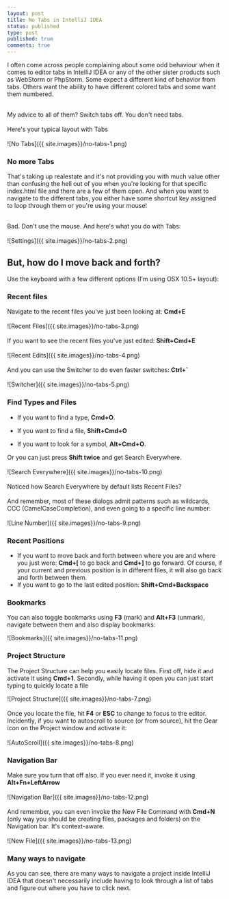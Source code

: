 ```yaml
---
layout: post
title: No Tabs in IntelliJ IDEA
status: published
type: post
published: true
comments: true
---
```


I often come across people complaining about some odd behaviour when it comes to editor tabs in IntelliJ IDEA or any of the other sister products such as WebStorm or PhpStorm. Some expect
a different kind of behavior from tabs. Others want the ability to have different colored tabs and some want them numbered. 

<br/>
My advice to all of them? Switch tabs off.
You don't need tabs. 
<br/><br/>
Here's your typical layout with Tabs
<br/><br/>
![No Tabs]({{ site.images}}/no-tabs-1.png)

### No more Tabs

That's taking up realestate and it's not providing you with much value other than confusing the hell out of you when you're looking for that specific index.html file and there
are a few of them open. And when you want to navigate to the different tabs, you either have some shortcut key assigned to loop through them or you're using your mouse! 

<br/>
Bad. Don't use the mouse. And here's what you do with Tabs:
<br/><br/>
![Settings]({{ site.images}}/no-tabs-2.png)

## But, how do I move back and forth?

Use the keyboard with a few different options (I'm using OSX 10.5+ layout):

### Recent files

Navigate to the recent files you've just been looking at: **Cmd+E**
<br/><br/>
![Recent Files]({{ site.images}}/no-tabs-3.png)
<br/><br/>
If you want to see the recent files you've just edited: **Shift+Cmd+E**
<br/><br/>
![Recent Edits]({{ site.images}}/no-tabs-4.png)
<br/><br/>
And you can use the Switcher to do even faster switches: **Ctrl+`**
<br/><br/>
![Switcher]({{ site.images}}/no-tabs-5.png)

### Find Types and Files

* If you want to find a type, **Cmd+O**. 

* If you want to find a file, **Shift+Cmd+O**

* If you want to look for a symbol, **Alt+Cmd+O**.

Or you can just press **Shift twice** and get Search Everywhere. 
<br/><br/>
![Search Everywhere]({{ site.images}}/no-tabs-10.png)
<br/><br/>
Noticed how Search Everywhere by default lists Recent Files? 
<br/><br/>
And remember, most of these dialogs admit patterns such as wildcards, CCC (CamelCaseCompletion), and even going to a specific line number:
<br/><br/>
![Line Number]({{ site.images}}/no-tabs-9.png)

### Recent Positions

* If you want to move back and forth between where you are and where you just were: **Cmd+[** to go back and **Cmd+]** to go forward. Of course, if your current and previous position is in different files, it will also go back and forth between them.
* If you want to go to the last edited position: **Shift+Cmd+Backspace**

### Bookmarks

You can also toggle bookmarks using **F3** (mark) and **Alt+F3** (unmark), navigate between them and also display bookmarks:

![Bookmarks]({{ site.images}}/no-tabs-11.png)


### Project Structure

The Project Structure can help you easily locate files. First off, hide it and activate it using **Cmd+1**. Secondly, while having it open you can just start typing to quickly locate a file

![Project Structure]({{ site.images}}/no-tabs-7.png)
<br/><br/>
Once you locate the file, hit **F4** or **ESC** to change to focus to the editor. Incidently, if you want to autoscroll to source (or from source), hit the Gear icon on the 
Project window and activate it:
<br/><br/>
![AutoScroll]({{ site.images}}/no-tabs-8.png)

### Navigation Bar

Make sure you turn that off also. If you ever need it, invoke it using **Alt+Fn+LeftArrow**
<br/><br/>
![Navigation Bar]({{ site.images}}/no-tabs-12.png)
<br/><br/>
And remember, you can even invoke the New File Command with **Cmd+N** (only way you should be creating files, packages and folders) on the Navigation bar. It's context-aware. 
<br/><br/>
![New File]({{ site.images}}/no-tabs-13.png)

### Many ways to navigate

As you can see, there are many ways to navigate a project inside IntelliJ IDEA that doesn't necessarily include having to look through a list of tabs and figure out where you have to 
click next. 

